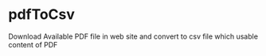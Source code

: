 # pdfToCsv
Download Available PDF file in web site and convert to csv file which usable content of PDF
